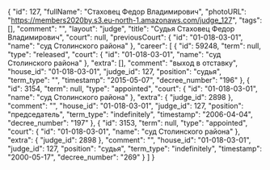 {
    "id": 127,
    "fullName": "Стаховец Федор Владимирович",
    "photoURL": "https://members2020by.s3.eu-north-1.amazonaws.com/judge_127",
    "tags": [],
    "comment": "",
    "layout": "judge",
    "title": "Судья Стаховец Федор Владимирович",
    "court": null,
    "previousCourt": {
        "id": "01-018-03-01",
        "name": "суд Столинского района"
    },
    "career": [
        {
            "id": 59248,
            "term": null,
            "type": "released",
            "court": {
                "id": "01-018-03-01",
                "name": "суд Столинского района"
            },
            "extra": [],
            "comment": "выход в отставку",
            "house_id": "01-018-03-01",
            "judge_id": 127,
            "position": "судья",
            "term_type": "",
            "timestamp": "2015-05-07",
            "decree_number": "196"
        },
        {
            "id": 3154,
            "term": null,
            "type": "appointed",
            "court": {
                "id": "01-018-03-01",
                "name": "суд Столинского района"
            },
            "extra": {
                "judge_id": 2898
            },
            "comment": "",
            "house_id": "01-018-03-01",
            "judge_id": 127,
            "position": "председатель",
            "term_type": "indefinitely",
            "timestamp": "2006-04-04",
            "decree_number": "197"
        },
        {
            "id": 3153,
            "term": null,
            "type": "appointed",
            "court": {
                "id": "01-018-03-01",
                "name": "суд Столинского района"
            },
            "extra": {
                "judge_id": 2898
            },
            "comment": "",
            "house_id": "01-018-03-01",
            "judge_id": 127,
            "position": "судья",
            "term_type": "indefinitely",
            "timestamp": "2000-05-17",
            "decree_number": "269"
        }
    ]
}